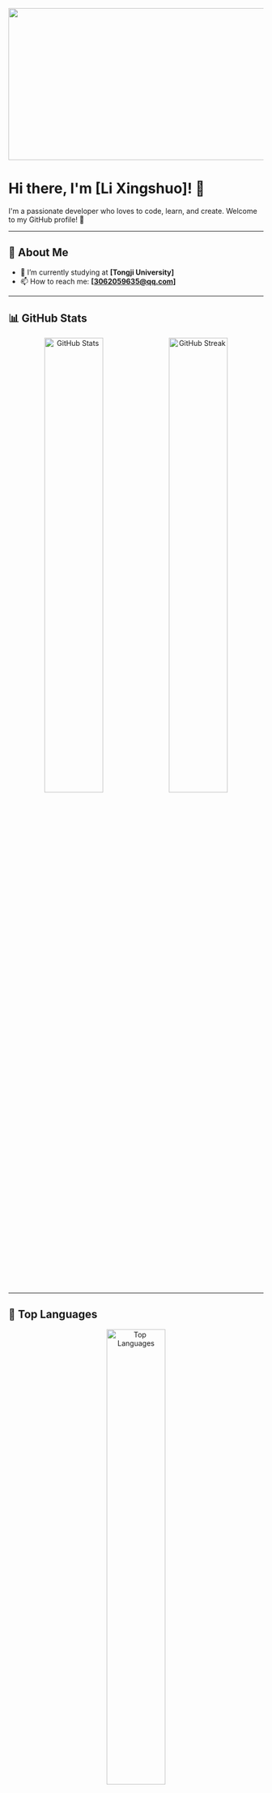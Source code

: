 <p align="center">
  <img src="https://media.giphy.com/media/dWesBcTLavkZuG35MI/giphy.gif" width="600" height="300"/>
</p>

# Hi there, I'm [Li Xingshuo]! 👋

I'm a passionate developer who loves to code, learn, and create. Welcome to my GitHub profile! 🚀

---

## 🌟 About Me

- 🔭 I’m currently studying at **[Tongji University]**
- 📫 How to reach me: **[3062059635@qq.com]**

---

## 📊 GitHub Stats

<p align="center">
  <img src="https://github-readme-stats.vercel.app/api?username=YourUsername&show_icons=true&theme=radical&count_private=true&hide_border=true" alt="GitHub Stats" width="48%" />
  <img src="https://github-readme-streak-stats.herokuapp.com/?user=YourUsername&theme=radical&hide_border=true" alt="GitHub Streak" width="48%" />
</p>

---

## 🚀 Top Languages

<p align="center">
  <img src="https://github-readme-stats.vercel.app/api/top-langs/?username=YourUsername&layout=compact&theme=radical&hide_border=true" alt="Top Languages" width="48%" />
</p>



---

## 📫 Connect with Me

Feel free to reach out to me on any of these platforms:

<p align="center">
  <a href="https://www.linkedin.com/in/YourLinkedInProfile">
    <img src="https://img.shields.io/badge/LinkedIn-0077B5?style=for-the-badge&logo=linkedin&logoColor=white" alt="LinkedIn" />
  </a>
  <a href="https://twitter.com/YourTwitterHandle">
    <img src="https://img.shields.io/badge/Twitter-1DA1F2?style=for-the-badge&logo=twitter&logoColor=white" alt="Twitter" />
  </a>
  <a href="mailto:YourEmailAddress">
    <img src="https://img.shields.io/badge/Email-D14836?style=for-the-badge&logo=gmail&logoColor=white" alt="Email" />
  </a>
</p>

---

## 🌟 Featured Projects

Here are some of my favorite projects:

<p align="center">
  <a href="https://github.com/YourUsername/Project1">
    <img src="https://github-readme-stats.vercel.app/api/pin/?username=YourUsername&repo=Project1&theme=radical" alt="Project 1" />
  </a>
  <a href="https://github.com/YourUsername/Project2">
    <img src="https://github-readme-stats.vercel.app/api/pin/?username=YourUsername&repo=Project2&theme=radical" alt="Project 2" />
  </a>
</p>

---

## 🎉 Thanks for Visiting!

Feel free to explore my repositories and don't hesitate to reach out if you have any questions or just want to say hi! 😊

<p align="center">
  <img src="https://visitor-badge.laobi.icu/badge?page_id=YourUsername.YourUsername" alt="Visitor Count" />
</p>
